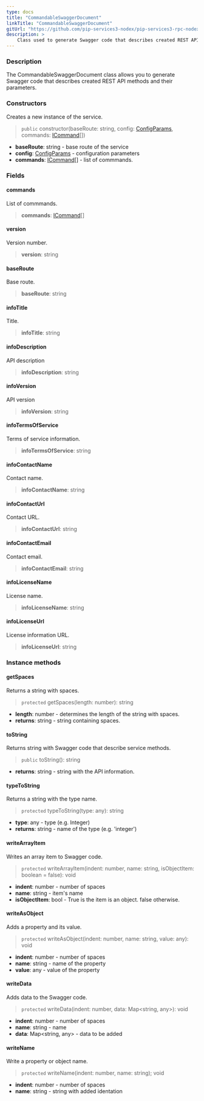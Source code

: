 ```yaml
---
type: docs
title: "CommandableSwaggerDocument"
linkTitle: "CommandableSwaggerDocument"
gitUrl: "https://github.com/pip-services3-nodex/pip-services3-rpc-nodex"
description: >
    Class used to generate Swagger code that describes created REST API methods and their parameters. 
---
```


### Description

The CommandableSwaggerDocument class allows you to generate Swagger code that describes created REST API methods and their parameters. 

### Constructors
Creates a new instance of the service.

> `public` constructor(baseRoute: string, config: [ConfigParams](../../../commons/config/config_params), commands: [ICommand](../../../commons/commands/icommand)[])

- **baseRoute**: string - base route of the service
- **config**: [ConfigParams](../../../commons/config/config_params) - configuration parameters 
- **commands**: [ICommand](../../../commons/commands/icommand)[] - list of commmands.

### Fields

<span class="hide-title-link">

#### commands
List of commmands.
> **commands**: [ICommand](../../../commons/commands/icommand)[]

#### version
Version number.
> **version**: string

#### baseRoute
Base route.
> **baseRoute**: string

#### infoTitle
Title.
> **infoTitle**: string

#### infoDescription
API description
> **infoDescription**: string

#### infoVersion
API version
> **infoVersion**: string

#### infoTermsOfService
Terms of service information.
> **infoTermsOfService**: string

#### infoContactName
Contact name.
> **infoContactName**: string

#### infoContactUrl
Contact URL.
> **infoContactUrl**: string

#### infoContactEmail
Contact email.
> **infoContactEmail**: string

#### infoLicenseName
License name.
> **infoLicenseName**: string

#### infoLicenseUrl
License information URL.
> **infoLicenseUrl**: string

</span>


### Instance methods


#### getSpaces
Returns a string with spaces.

> `protected` getSpaces(length: number): string

- **length**: number - determines the length of the string with spaces.
- **returns**: string - string containing spaces.


#### toString
Returns string with Swagger code that describe service methods.

> `public` toString(): string

- **returns**: string - string with the API information.


#### typeToString
Returns a string with the type name.

> `protected` typeToString(type: any): string

- **type**: any - type (e.g. Integer)
- **returns**: string - name of the type (e.g. 'integer')


#### writeArrayItem
Writes an array item to Swagger code.

> `protected` writeArrayItem(indent: number, name: string, isObjectItem: boolean = false): void

- **indent**: number - number of spaces
- **name**: string - item's name
- **isObjectItem**: bool - True is the item is an object. false otherwise.


#### writeAsObject
Adds a property and its value.

> `protected` writeAsObject(indent: number, name: string, value: any): void

- **indent**: number - number of spaces
- **name**: string - name of the property
- **value**: any - value of the property


#### writeData
Adds data to the Swagger code.

> `protected` writeData(indent: number, data: Map\<string, any\>): void

- **indent**: number - number of spaces
- **name**: string - name
- **data**: Map\<string, any\> - data to be added

#### writeName
Write a property or object name.

> `protected` writeName(indent: number, name: string); void

- **indent**: number - number of spaces
- **name**: string - string with added identation
